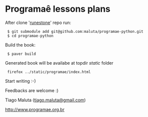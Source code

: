 Programaê lessons plans
=======================

After clone '[runestone](http://runestoneinteractive.org/build/html/developer.html)' repo run:

```
 $ git submodule add git@github.com:maluta/programae-python.git
 $ cd programae-python
```

Build the book: 

```
 $ paver build
```

Generated book will be availabe at topdir _static_ folder

```
 firefox ../static/programae/index.html
```

Start writing :-)

Feedbacks are welcome :)

Tiago Maluta (tiago.maluta@gmail.com)

http://www.programae.org.br
